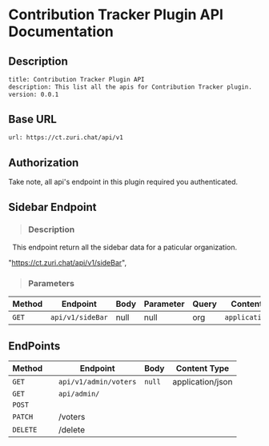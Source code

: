 
# Contribution Tracker Plugin API Documentation

## Description

```bash
title: Contribution Tracker Plugin API
description: This list all the apis for Contribution Tracker plugin.
version: 0.0.1
```

## Base URL

```bash
url: https://ct.zuri.chat/api/v1
```
## Authorization

Take note, all api's endpoint in this plugin required you authenticated.

<!-- Sidebar Endpoint start from here -->
## Sidebar Endpoint

> ### Description
&nbsp; This endpoint return all the sidebar data for a paticular organization.

"https://ct.zuri.chat/api/v1/sideBar",


> ### Parameters
| Method | Endpoint   | Body | Parameter | Query | Content Type       | Description |
| ------ | ---------- | ---- | --------- | ----- | ------------------ | ----------- |
| `GET`  | `api/v1/sideBar` | null | null      | org   | `application/json` |             |



## EndPoints

| Method 	|  	| Endpoint 	| Body 	| Content Type 	|
|---	|---	|---	|---	|---	|
| `GET` 	|  	| `api/v1/admin/voters` 	| `null` 	| application/json 	|
| `GET` 	|  	| `api/admin/` 	|  	|  	|
| `POST` 	|  	|  	|  	|  	|
| `PATCH` 	|  	| /voters 	|  	|  	|
| `DELETE` 	|  	| /delete 	|  	|  	|
